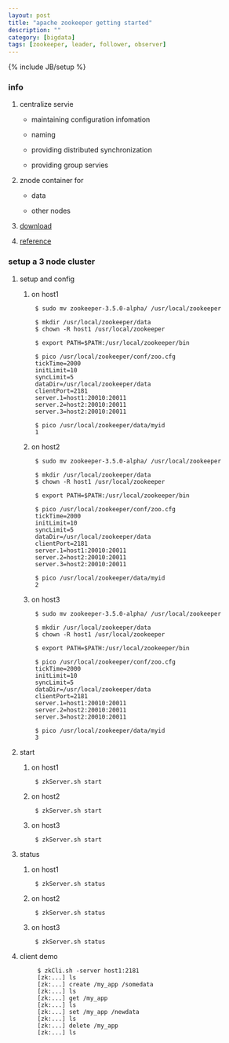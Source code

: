 ```yaml
---
layout: post
title: "apache zookeeper getting started"
description: ""
category: [bigdata]
tags: [zookeeper, leader, follower, observer]
---
```

{% include JB/setup %}


### info

1. centralize servie

	* maintaining configuration infomation

	* naming

	* providing distributed synchronization

	* providing group servies

1. znode container for

	* data

	* other nodes

1. [download](http://www.apache.org/dyn/closer.cgi/zookeeper/)

1. [reference](https://www.youtube.com/watch?v=2jzpkdYHwSQ)

### setup a 3 node cluster

1. setup and config

	1. on host1

			$ sudo mv zookeeper-3.5.0-alpha/ /usr/local/zookeeper

			$ mkdir /usr/local/zookeeper/data
			$ chown -R host1 /usr/local/zookeeper

			$ export PATH=$PATH:/usr/local/zookeeper/bin

			$ pico /usr/local/zookeeper/conf/zoo.cfg
			tickTime=2000
			initLimit=10
			syncLimit=5
			dataDir=/usr/local/zookeeper/data
			clientPort=2181
			server.1=host1:20010:20011
			server.2=host2:20010:20011
			server.3=host2:20010:20011

			$ pico /usr/local/zookeeper/data/myid
			1

	1. on host2

			$ sudo mv zookeeper-3.5.0-alpha/ /usr/local/zookeeper

			$ mkdir /usr/local/zookeeper/data
			$ chown -R host1 /usr/local/zookeeper

			$ export PATH=$PATH:/usr/local/zookeeper/bin

			$ pico /usr/local/zookeeper/conf/zoo.cfg
			tickTime=2000
			initLimit=10
			syncLimit=5
			dataDir=/usr/local/zookeeper/data
			clientPort=2181
			server.1=host1:20010:20011
			server.2=host2:20010:20011
			server.3=host2:20010:20011

			$ pico /usr/local/zookeeper/data/myid
			2

	1. on host3

			$ sudo mv zookeeper-3.5.0-alpha/ /usr/local/zookeeper

			$ mkdir /usr/local/zookeeper/data
			$ chown -R host1 /usr/local/zookeeper

			$ export PATH=$PATH:/usr/local/zookeeper/bin

			$ pico /usr/local/zookeeper/conf/zoo.cfg
			tickTime=2000
			initLimit=10
			syncLimit=5
			dataDir=/usr/local/zookeeper/data
			clientPort=2181
			server.1=host1:20010:20011
			server.2=host2:20010:20011
			server.3=host2:20010:20011

			$ pico /usr/local/zookeeper/data/myid
			3

1. start

	1. on host1

			$ zkServer.sh start

	1. on host2

			$ zkServer.sh start

	1. on host3

			$ zkServer.sh start

1. status

	1. on host1

			$ zkServer.sh status

	1. on host2

			$ zkServer.sh status

	1. on host3

			$ zkServer.sh status

1. client demo

			$ zkCli.sh -server host1:2181
			[zk:...] ls
			[zk:...] create /my_app /somedata
			[zk:...] ls
			[zk:...] get /my_app
			[zk:...] ls
			[zk:...] set /my_app /newdata
			[zk:...] ls
			[zk:...] delete /my_app
			[zk:...] ls